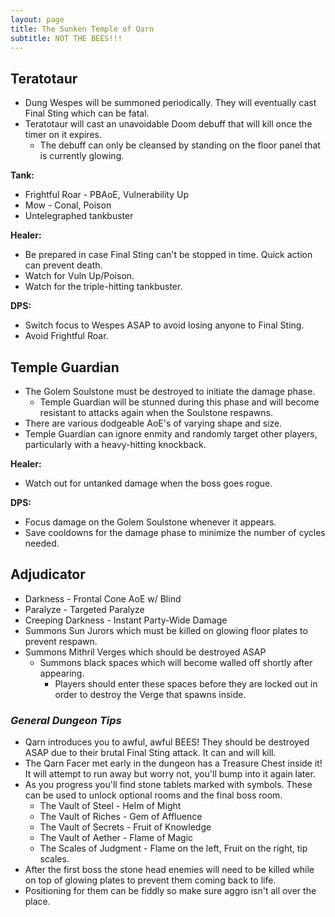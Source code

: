 ```yaml
---
layout: page
title: The Sunken Temple of Qarn
subtitle: NOT THE BEES!!!
---
```


## Teratotaur

* Dung Wespes will be summoned periodically. They will eventually cast Final Sting which can be fatal.
* Teratotaur will cast an unavoidable Doom debuff that will kill once the timer on it expires. 
  * The debuff can only be cleansed by standing on the floor panel that is currently glowing.

**Tank:**
* Frightful Roar - PBAoE, Vulnerability Up
* Mow - Conal, Poison
* Untelegraphed tankbuster

**Healer:** 
* Be prepared in case Final Sting can't be stopped in time. Quick action can prevent death.
* Watch for Vuln Up/Poison.
* Watch for the triple-hitting tankbuster.

**DPS:**
* Switch focus to Wespes ASAP to avoid losing anyone to Final Sting.
* Avoid Frightful Roar.

## Temple Guardian

* The Golem Soulstone must be destroyed to initiate the damage phase.
  * Temple Guardian will be stunned during this phase and will become resistant to attacks again when the Soulstone respawns.
* There are various dodgeable AoE's of varying shape and size.
* Temple Guardian can ignore enmity and randomly target other players, particularly with a heavy-hitting knockback.

**Healer:** 
* Watch out for untanked damage when the boss goes rogue.

**DPS:**
* Focus damage on the Golem Soulstone whenever it appears.
* Save cooldowns for the damage phase to minimize the number of cycles needed.

## Adjudicator

* Darkness - Frontal Cone AoE w/ Blind
* Paralyze - Targeted Paralyze
* Creeping Darkness - Instant Party-Wide Damage
* Summons Sun Jurors which must be killed on glowing floor plates to prevent respawn.
* Summons Mithril Verges which should be destroyed ASAP
  * Summons black spaces which will become walled off shortly after appearing. 
    * Players should enter these spaces before they are locked out in order to destroy the Verge that spawns inside.


### *General Dungeon Tips*

* Qarn introduces you to awful, awful BEES! They should be destroyed ASAP due to their brutal Final Sting attack. It can and will kill.
* The Qarn Facer met early in the dungeon has a Treasure Chest inside it! It will attempt to run away but worry not, you'll bump into it again later.
* As you progress you'll find stone tablets marked with symbols. These can be used to unlock optional rooms and the final boss room.
  * The Vault of Steel - Helm of Might
  * The Vault of Riches - Gem of Affluence
  * The Vault of Secrets - Fruit of Knowledge
  * The Vault of Aether - Flame of Magic
  * The Scales of Judgment - Flame on the left, Fruit on the right, tip scales.
 * After the first boss the stone head enemies will need to be killed while on top of glowing plates to prevent them coming back to life.
  * Positioning for them can be fiddly so make sure aggro isn't all over the place.

